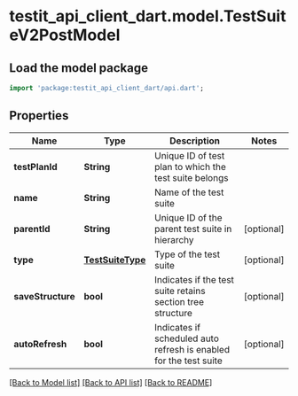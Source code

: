 # testit_api_client_dart.model.TestSuiteV2PostModel

## Load the model package
```dart
import 'package:testit_api_client_dart/api.dart';
```

## Properties
Name | Type | Description | Notes
------------ | ------------- | ------------- | -------------
**testPlanId** | **String** | Unique ID of test plan to which the test suite belongs | 
**name** | **String** | Name of the test suite | 
**parentId** | **String** | Unique ID of the parent test suite in hierarchy | [optional] 
**type** | [**TestSuiteType**](TestSuiteType.md) | Type of the test suite | [optional] 
**saveStructure** | **bool** | Indicates if the test suite retains section tree structure | [optional] 
**autoRefresh** | **bool** | Indicates if scheduled auto refresh is enabled for the test suite | [optional] 

[[Back to Model list]](../README.md#documentation-for-models) [[Back to API list]](../README.md#documentation-for-api-endpoints) [[Back to README]](../README.md)


